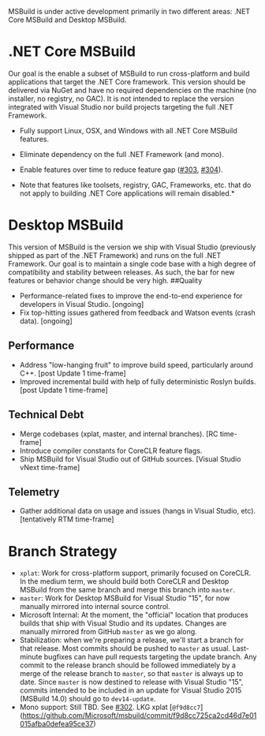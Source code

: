 MSBuild is under active development primarily in two different areas: .NET Core MSBuild and Desktop MSBuild.

# .NET Core MSBuild
Our goal is the enable a subset of MSBuild to run cross-platform and build applications that target the .NET Core framework. This version should be delivered via NuGet and have no required dependencies on the machine (no installer, no registry, no GAC). It is not intended to replace the version integrated with Visual Studio nor build projects targeting the full .NET Framework.
 * Fully support Linux, OSX, and Windows with all .NET Core MSBuild features.
 * Eliminate dependency on the full .NET Framework (and mono).
 * Enable features over time to reduce feature gap ([#303](/Microsoft/msbuild/issues/303), [#304](/Microsoft/msbuild/issues/304)).

 * Note that features like toolsets, registry, GAC, Frameworks, etc. that do not apply to building .NET Core applications will remain disabled.*

# Desktop MSBuild
This version of MSBuild is the version we ship with Visual Studio (previously shipped as part of the .NET Framework) and runs on the full .NET Framework. Our goal is to maintain a single code base with a high degree of compatibility and stability between releases. As such, the bar for new features or behavior change should be very high.
##Quality
 * Performance-related fixes to improve the end-to-end experience for developers in Visual Studio. [ongoing]
 * Fix top-hitting issues gathered from feedback and Watson events (crash data). [ongoing]

## Performance
 * Address "low-hanging fruit" to improve build speed, particularly around C++. [post Update 1 time-frame]
 * Improved incremental build with help of fully deterministic Roslyn builds. [post Update 1 time-frame]

## Technical Debt
 * Merge codebases (xplat, master, and internal branches). [RC time-frame]
 * Introduce compiler constants for CoreCLR feature flags.
 * Ship MSBuild for Visual Studio out of GitHub sources. [Visual Studio vNext time-frame]

## Telemetry
 * Gather additional data on usage and issues (hangs in Visual Studio, etc). [tentatively RTM time-frame]

# Branch Strategy
 * `xplat`: Work for cross-platform support, primarily focused on CoreCLR.  In the medium term, we should build both CoreCLR and Desktop MSBuild from the same branch and merge this branch into `master`.
 * `master`: Work for Desktop MSBuild for Visual Studio "15", for now manually mirrored into internal source control.
 * Microsoft Internal: At the moment, the "official" location that produces builds that ship with Visual Studio and its updates.  Changes are manually mirrored from GitHub `master` as we go along.
 * Stabilization: when we're preparing a release, we'll start a branch for that release. Most commits should be pushed to `master` as usual. Last-minute bugfixes can have pull requests targeting the update branch. Any commit to the release branch should be followed immediately by a merge of the release branch to `master`, so that `master` is always up to date. Since `master` is now destined to release with Visual Studio "15", commits intended to be included in an update for Visual Studio 2015 (MSBuild 14.0) should go to `dev14-update`.
 * Mono support: Still TBD. See [#302](/Microsoft/msbuild/issues/302). LKG xplat [`@f9d8cc7`] (https://github.com/Microsoft/msbuild/commit/f9d8cc725ca2cd46d7e01015afba0defea95ce37)